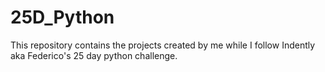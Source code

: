 # 25D_Python
This repository contains the projects created by me while I follow Indently aka Federico's 25 day python challenge.
